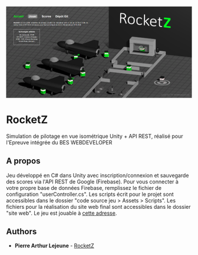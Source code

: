 ![RocketZ](screenshot.png)
#
# RocketZ

Simulation de pilotage en vue isométrique Unity + API REST, réalisé pour l'Epreuve intégrée du BES WEBDEVELOPER

## A propos

Jeu développé en C# dans Unity avec inscription/connexion et sauvegarde des scores via l'API REST de Google (Firebase). Pour vous connecter à votre propre base de données Firebase, remplissez le fichier de configuration "userController.cs". Les scripts écrit pour le projet sont accessibles dans le dossier "code source jeu > Assets > Scripts". Les fichiers pour la réalisation du site web final sont accessibles dans le dossier "site web". Le jeu est jouable à [cette adresse](https://lejeune.bes-webdeveloper-seraing.be/tfe/).

## Authors

* **Pierre Arthur Lejeune** - [RocketZ](https://github.com/plejeune/rocketz)
